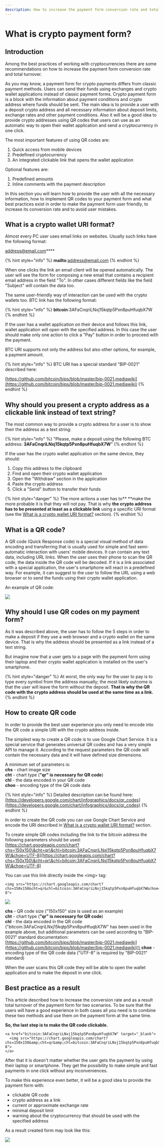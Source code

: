 ```yaml
---
description: How to increase the payment form conversion rate and total turnover
---
```


# What is crypto payment form?

## Introduction <a href="qrcodeimplementation-introduction" id="qrcodeimplementation-introduction"></a>

Among the best practices of working with cryptocurrencies there are some recommendations on how to increase the payment form conversion rate and total turnover.

As you may know, a payment form for crypto payments differs from classic payment methods. Users can send their funds using exchanges and crypto wallet applications instead of classic payment forms. Crypto payment form is a block with the information about payment conditions and crypto address where funds should be sent. The main idea is to provide a user with a deposit crypto address and all necessary information about deposit limits, exchange rates and other payment conditions. Also it will be a good idea to provide crypto addresses using QR codes that users can use as an automatic way to open their wallet application and send a cryptocurrency in one click.

The most important features of using QR codes are:

1. Quick access from mobile devices
2. Predefined cryptocurrency 
3. An integrated clickable link that opens the wallet application

Optional features are:

1. Predefined amounts
2. Inline comments with the payment description

In this section you will learn how to provide the user with all the necessary information, how to implement QR codes to your payment form and what best practices exist in order to make the payment form user friendly, to increase its conversion rate and to avoid user mistakes.

## What is a crypto wallet URI format? <a href="qrcodeimplementation-whatisacryptowalleturiformat" id="qrcodeimplementation-whatisacryptowalleturiformat"></a>

Almost every PC user uses email links on websites. Usually such links have the following format:

[address@email.com](mailto:address@email.com)****

{% hint style="info" %}
**mailto**:address@email.com
{% endhint %}

When one clicks the link an email client will be opened automatically. The user will see the form for composing a new email that contains a recipient email address in the field "To". In other cases different fields like the field "Subject" will contain the data too.

The same user-friendly way of interaction can be used with the crypto wallets too. BTC link has the following format:

{% hint style="info" %}
**bitcoin**:3AFaCnqriLNxj15kqtp5Pxn8puHfuqbX7W
{% endhint %}

If the user has a wallet application on their device and follows this link, wallet application will open with the specified address. In this case the user should make only one action to click a "Pay" button in order to proceed with the payment.

BTC URI supports not only the address but also other options, for example, a payment amount.

{% hint style="info" %}
BTC URI has a special standard "BIP-0021" described here:

[https://github.com/bitcoin/bips/blob/master/bip-0021.mediawiki](https://github.com/bitcoin/bips/blob/master/bip-0021.mediawiki)
{% endhint %}

## Why should you present a crypto address as a clickable link instead of text string? <a href="qrcodeimplementation-whyshouldipresentacryptoaddressasaclickablelinkinsteadoftextstring" id="qrcodeimplementation-whyshouldipresentacryptoaddressasaclickablelinkinsteadoftextstring"></a>

The most common way to provide a crypto address for a user is to show their the address as a text string:

{% hint style="info" %}
"Please, make a deposit using the following BTC address: **3AFaCnqriLNxj15kqtp5Pxn8puHfuqbX7W**"
{% endhint %}

If the user has the crypto wallet application on the same device, they should:

1. Copy this address to the clipboard
2. Find and open their crypto wallet application
3. Open the "Withdraw" section in the application
4. Paste the crypto address
5. Click a "Send" button to transfer their funds

{% hint style="danger" %}
The more actions a user has to** **make the more probable it is that they will not pay. That is why **the crypto address has to be presented at least as a clickable link** using a specific URI format (see the [What is a crypto wallet URI format?](https://docs.coinspaid.com/docs/faq/qr-codes-implementation#QRcodeimplementation-WhatisacryptowalletURIformat?) section).
{% endhint %}

## What is a QR code? <a href="qrcodeimplementation-whatisaqrcode" id="qrcodeimplementation-whatisaqrcode"></a>

A QR code (Quick Response code) is a special visual method of data encoding and transferring that is usually used for simple and fast semi-automatic interaction with users' mobile devices. It can contain any text data, including URL links. When the user uses their phone to scan the QR code, the data inside the QR code will be decoded. If it is a link associated with a special application, the user's smartphone will react in a predefined way. For example, it can suggest to the user to follow the URL using a web browser or to send the funds using their crypto wallet application.

An example of QR code:

![](../.gitbook/assets/image.png)

## Why should I use QR codes on my payment form? <a href="qrcodeimplementation-whyshouldiuseqrcodesonmypaymentform" id="qrcodeimplementation-whyshouldiuseqrcodesonmypaymentform"></a>

As it was described above, the user has to follow the 5 steps in order to make a deposit if they use a web browser and a crypto wallet on the same device. That is why the address should be presented as a link instead of a text string.

But imagine now that a user gets to a page with the payment form using their laptop and their crypto wallet application is installed on the user's smartphone.

{% hint style="danger" %}
At worst, the only way for the user to pay is to type every symbol from the address manually; the most likely outcome is that the user will leave the form without the deposit. **That is why the QR code with the crypto address should be used at the same time as a link.**
{% endhint %}

## How to create QR code <a href="qrcodeimplementation-howtocreateqrcode" id="qrcodeimplementation-howtocreateqrcode"></a>

In order to provide the best user experience you only need to encode into the QR code a simple URI with the crypto address inside.

The simplest way to create a QR code is to use Google Chart Service. It is a special service that generates universal QR codes and has a very simple API to manage it. According to the request parameters the QR code will contain the necessary data and it will have defined size dimensions.

A minimum set of parameters is:\
**chs** - chart image size\
**cht** - chart type (**"qr" is necessary for QR code**)\
**chl** - the data encoded in your QR code\
**choe** - encoding type of the QR code data

{% hint style="info" %}
Detailed description can be found here:\
[https://developers.google.com/chart/infographics/docs/qr_codes](https://developers.google.com/chart/infographics/docs/qr_codes)
{% endhint %}

In order to create the QR code you can use Google Chart Service and encode the URI described in [What is a crypto wallet URI format?](https://docs.coinspaid.com/docs/faq/qr-codes-implementation#QRcodeimplementation-WhatisacryptowalletURIformat?) section.

To create simple QR codes including the link to the bitcoin address the following parameters should be used:\
[https://chart.googleapis.com/chart?chs=150x150\&cht=qr\&chl=bitcoin:3AFaCnqriLNxj15kqtp5Pxn8puHfuqbX7W\&choe=UTF-8](https://chart.googleapis.com/chart?chs=150x150\&cht=qr\&chl=bitcoin:3AFaCnqriLNxj15kqtp5Pxn8puHfuqbX7W\&choe=UTF-8)

You can use this link directly inside the \<img> tag:

```markup
<img src="https://chart.googleapis.com/chart?chs=150x150&cht=qr&chl=bitcoin:3AFaCnqriLNxj15kqtp5Pxn8puHfuqbX7W&choe=UTF-8">
```

![](<../.gitbook/assets/image (3).png>)

**chs** - QR code size ("150x150" size is used as an example)\
**cht** - chart type (**"qr" is necessary for QR code**)\
**chl** - the data encoded in the QR code ("bitcoin:3AFaCnqriLNxj15kqtp5Pxn8puHfuqbX7W" has been used in the example above, but additional parameters can be used according to "BIP-0021" standard documentation: [https://github.com/bitcoin/bips/blob/master/bip-0021.mediawiki](https://github.com/bitcoin/bips/blob/master/bip-0021.mediawiki))\
**choe** - encoding type of the QR code data ("UTF-8" is required by "BIP-0021" standard)

When the user scans this QR code they will be able to open the wallet application and to make the deposit in one click.

## Best practice as a result <a href="qrcodeimplementation-bestpracticeasaresult" id="qrcodeimplementation-bestpracticeasaresult"></a>

This article described how to increase the conversion rate and as a result total turnover of the payment form for two scenarios. To be sure that the users will have a good experience in both cases all you need is to combine these two methods and use them on the payment form at the same time.

**So, the last step is to make the QR code clickable.**

```markup
<a href="bitcoin:3AFaCnqriLNxj15kqtp5Pxn8puHfuqbX7W" target="_blank">
  <img src="https://chart.googleapis.com/chart?chs=150x150&amp;cht=qr&amp;chl=bitcoin:3AFaCnqriLNxj15kqtp5Pxn8puHfuqbX7W&amp;choe=UTF-8">
</a>
```

After that it is doesn't matter whether the user gets the payment by using their laptop or smartphone. They get the possibility to make simple and fast payments in one click without any inconveniences.

To make this experience even better, it will be a good idea to provide the payment form with:

* clickable QR code
* crypto address as a link
* current or approximate exchange rate
* minimal deposit limit
* warning about the cryptocurrency that should be used with the specified address

As a result created form may look like this:

![](<../.gitbook/assets/Deposit  Bitstarz.com 2019-10-04 15-31-35.png>)

